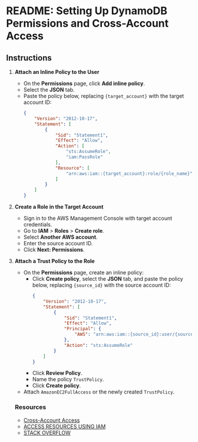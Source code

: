 # README: Setting Up DynamoDB Permissions and Cross-Account Access

## Instructions


1. **Attach an Inline Policy to the User**
    - On the **Permissions** page, click **Add inline policy**.
    - Select the **JSON** tab.
    - Paste the policy below, replacing `{target_account}` with the target account ID:
        ```json
        {
            "Version": "2012-10-17",
            "Statement": [
                {
                    "Sid": "Statement1",
                    "Effect": "Allow",
                    "Action": [
                        "sts:AssumeRole",
                        "iam:PassRole"
                    ],
                    "Resource": [
                        "arn:aws:iam::{target_account}:role/{role_name}"
                    ]
                }
            ]
        }
        ```
   

2. **Create a Role in the Target Account**
    - Sign in to the AWS Management Console with target account credentials.
    - Go to **IAM** > **Roles** > **Create role**.
    - Select **Another AWS account**.
    - Enter the source account ID.
    - Click **Next: Permissions**.

3. **Attach a Trust Policy to the Role**
    - On the **Permissions** page, create an inline policy:
        - Click **Create policy**, select the **JSON** tab, and paste the policy below, replacing `{source_id}` with the source account ID:
            ```json
            {
                "Version": "2012-10-17",
                "Statement": [
                    {
                        "Sid": "Statement1",
                        "Effect": "Allow",
                        "Principal": {
                            "AWS": "arn:aws:iam::{source_id}:user/{source_user}"
                        },
                        "Action": "sts:AssumeRole"
                    }
                ]
            }
            ```
        - Click **Review Policy**.
        - Name the policy `TrustPolicy`.
        - Click **Create policy**.
    - Attach `AmazonEC2FullAccess` or the newly created `TrustPolicy`.
   

   ### Resources
    - [Cross-Account Access](https://docs.aws.amazon.com/IAM/latest/UserGuide/tutorial_cross-account-with-roles.html)
    - [ACCESS RESOURCES USING IAM](https://repost.aws/knowledge-center/cross-account-access-iam)
    - [STACK OVERFLOW](https://stackoverflow.com/questions/73206798/launch-ec2-instance-using-iam-role-on-multiple-aws-accounts)